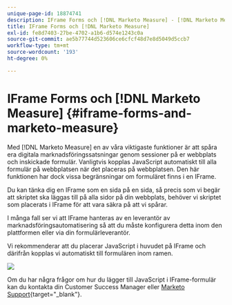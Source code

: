 ```yaml
---
unique-page-id: 18874741
description: IFrame Forms och [!DNL Marketo Measure] - [!DNL Marketo Measure] - Produktdokumentation
title: IFrame Forms och [!DNL Marketo Measure]
exl-id: fe8d7403-27be-4702-a1b6-d574e1243c0a
source-git-commit: ae5b77744d523606ce6cfcf48d7e8d5049d5ccb7
workflow-type: tm+mt
source-wordcount: '193'
ht-degree: 0%

---
```


# IFrame Forms och [!DNL Marketo Measure] {#iframe-forms-and-marketo-measure}

Med [!DNL Marketo Measure] en av våra viktigaste funktioner är att spåra era digitala marknadsföringssatsningar genom sessioner på er webbplats och inskickade formulär. Vanligtvis kopplas JavaScript automatiskt till alla formulär på webbplatsen när det placeras på webbplatsen. Den här funktionen har dock vissa begränsningar om formuläret finns i en IFrame.

Du kan tänka dig en IFrame som en sida på en sida, så precis som vi begär att skriptet ska läggas till på alla sidor på din webbplats, behöver vi skriptet som placerats i IFrame för att vara säkra på att vi spårar.

I många fall ser vi att IFrame hanteras av en leverantör av marknadsföringsautomatisering så att du måste konfigurera detta inom den plattformen eller via din formulärleverantör.

Vi rekommenderar att du placerar JavaScript i huvudet på IFrame och därifrån kopplas vi automatiskt till formulären inom ramen.

![](assets/1-1.png)

Om du har några frågor om hur du lägger till JavaScript i IFrame-formulär kan du kontakta din Customer Success Manager eller [Marketo Support](https://nation.marketo.com/t5/support/ct-p/Support){target=&quot;_blank&quot;}.
